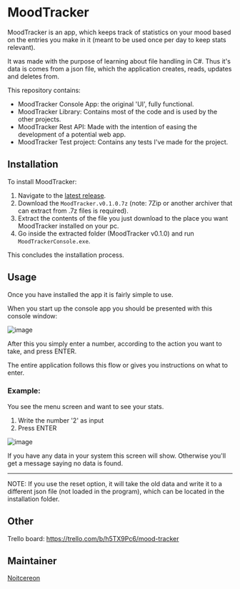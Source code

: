 # MoodTracker
MoodTracker is an app, which keeps track of statistics on your mood based on the entries you make in it (meant to be used once per day to keep stats relevant).

It was made with the purpose of learning about file handling in C#. Thus it's data is comes from a json file, which the application creates, reads, updates and deletes from.

This repository contains:
- MoodTracker Console App: the original 'UI', fully functional.
- MoodTracker Library: Contains most of the code and is used by the other projects.
- MoodTracker Rest API: Made with the intention of easing the development of a potential web app.
- MoodTracker Test project: Contains any tests I've made for the project.

## Installation

To install MoodTracker:

1. Navigate to the [latest release](https://github.com/Noitcereon/MoodTracker/releases).
2. Download the `MoodTracker.v0.1.0.7z` (note: 7Zip or another archiver that can extract from .7z files is required).
3. Extract the contents of the file you just download to the place you want MoodTracker installed on your pc.
4. Go inside the extracted folder (MoodTracker v0.1.0) and run `MoodTrackerConsole.exe`.

This concludes the installation process.

## Usage

Once you have installed the app it is fairly simple to use.

When you start up the console app you should be presented with this console window:

![image](https://user-images.githubusercontent.com/40148361/181511064-aeb5ae94-9e5b-455b-8d52-2d7f12b38d60.png)

After this you simply enter a number, according to the action you want to take, and press ENTER. 

The entire application follows this flow or gives you instructions on what to enter.

### Example:

You see the menu screen and want to see your stats.
1. Write the number '2' as input
2. Press ENTER

![image](https://user-images.githubusercontent.com/40148361/181511206-24864755-2efd-43ec-98ba-1bcc09b5db66.png)

If you have any data in your system this screen will show. Otherwise you'll get a message saying no data is found.

-----------

NOTE:
If you use the reset option, it will take the old data and write it to a different json file (not loaded in the program), which can be located in the installation folder.

## Other

Trello board: https://trello.com/b/h5TX9Pc6/mood-tracker

## Maintainer

[Noitcereon](https://github.com/Noitcereon/)


